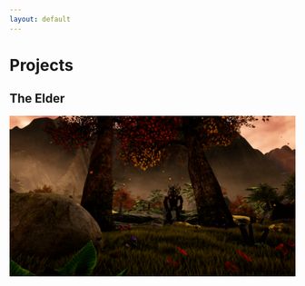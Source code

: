 ```yaml
---
layout: default
---
```


<!-- Useful markdown tips: https://github.github.com/gfm/#html-blocks -->
# Projects
## The Elder
[![The Elder](/assets/images/theelder/theelder.png)](/theelder)
